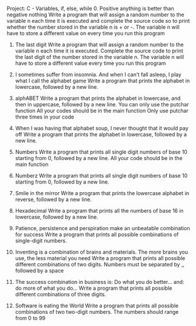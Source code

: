 Project: C - Variables, if, else, while
0. Positive anything is better than negative nothing
Write a program that will assign a random number to the variable n each time it is executed and complete the source code so to print whether the number stored in the variable n is + or -.
The variable n will have to store a different value on every time you run this program

1. The last digit
Write a program that will assign a random number to the variable n each time it is executed. Complete the source code to print the last digit of the number stored in the variable n.
The variable n will have to store a different value every time you run this program

2. I sometimes suffer from insomnia. And when I can't fall asleep, I play what I call the alphabet game
Write a program that prints the alphabet in lowercase, followed by a new line.

3. alphABET
Write a program that prints the alphabet in lowercase, and then in uppercase, followed by a new line.
You can only use the putchar function
All your codes should be in the main function
Only use putchar three times in your code

4. When I was having that alphabet soup, I never thought that it would pay off
Write a program that prints the alphabet in lowercase, followed by a new line.

5. Numbers
Write a program that prints all single digit numbers of base 10 starting from 0, followed by a new line.
All your code should be in the main function

6. Numberz
Write a program that prints all single digit numbers of base 10 starting from 0, followed by a new line.

7. Smile in the mirror
Write a program that prints the lowercase alphabet in reverse, followed by a new line.

8. Hexadecimal
Write a program that prints all the numbers of base 16 in lowercase, followed by a new line.

9. Patience, persistence and perspiration make an unbeatable combination for success
Write a program that prints all possible combinations of single-digit numbers.

10. Inventing is a combination of brains and materials. The more brains you use, the less material you need
Write a program that prints all possible different combinations of two digits.
Numbers must be separated by ,, followed by a space

11. The success combination in business is: Do what you do better... and: do more of what you do...
Write a program that prints all possible different combinations of three digits.


12. Software is eating the World
Write a program that prints all possible combinations of two two-digit numbers.
The numbers should range from 0 to 99
